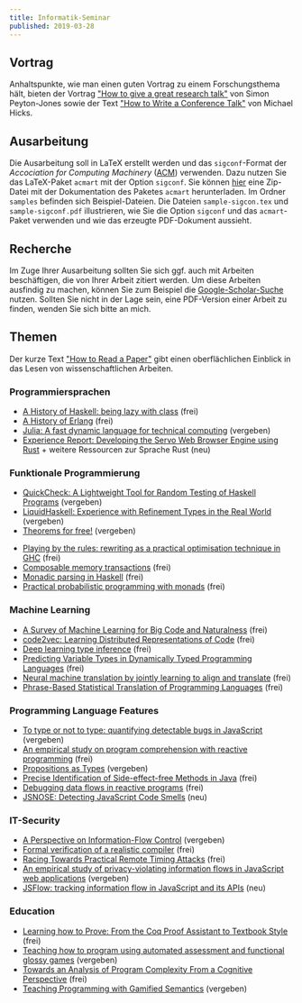 ```yaml
---
title: Informatik-Seminar
published: 2019-03-28
---
```



## Vortrag

Anhaltspunkte, wie man einen guten Vortrag zu einem Forschungsthema hält, bieten der Vortrag ["How to give a great research talk"][PeytonJones] von Simon Peyton-Jones sowie der Text ["How to Write a Conference Talk"][Hicks] von Michael Hicks.

[PeytonJones]: https://www.microsoft.com/en-us/research/academic-program/give-great-research-talk/
[Hicks]: http://www.pl-enthusiast.net/2019/01/02/how-to-write-a-conference-talk/


## Ausarbeitung

Die Ausarbeitung soll in LaTeX erstellt werden und das `sigconf`-Format der _Accociation for Computing Machinery_ ([ACM][ACM]) verwenden.
Dazu nutzen Sie das LaTeX-Paket `acmart` mit der Option `sigconf`.
Sie können [hier][ACMSample] eine Zip-Datei mit der Dokumentation des Paketes `acmart` herunterladen.
Im Ordner `samples` befinden sich Beispiel-Dateien.
Die Dateien `sample-sigcon.tex` und `sample-sigconf.pdf` illustrieren, wie Sie die Option `sigconf` und das `acmart`-Paket verwenden und wie das erzeugte PDF-Dokument aussieht.

[ACM]: https://www.acm.org
[ACMSample]: https://www.acm.org/binaries/content/assets/publications/consolidated-tex-template/acmart-master.zip


## Recherche

Im Zuge Ihrer Ausarbeitung sollten Sie sich ggf. auch mit Arbeiten beschäftigen, die von Ihrer Arbeit zitiert werden.
Um diese Arbeiten ausfindig zu machen, können Sie zum Beispiel die [Google-Scholar-Suche](https://scholar.google.de) nutzen.
Sollten Sie nicht in der Lage sein, eine PDF-Version einer Arbeit zu finden, wenden Sie sich bitte an mich.


## Themen

Der kurze Text ["How to Read a Paper"][ReadPaper] gibt einen oberflächlichen Einblick in das Lesen von wissenschaftlichen Arbeiten.

[ReadPaper]: https://web.stanford.edu/class/ee384m/Handouts/HowtoReadPaper.pdf


### Programmiersprachen
* [A History of Haskell: being lazy with class](http://www.iro.umontreal.ca/~monnier/2035/history.pdf) (frei)
* [A History of Erlang](http://www.math.bas.bg/softeng/bantchev/place/erlang/a-history-of-erlang.pdf) (frei)
* [Julia: A fast dynamic language for technical computing](https://arxiv.org/pdf/1209.5145) (vergeben)
* [Experience Report: Developing the Servo Web Browser Engine using Rust](https://arxiv.org/pdf/1505.07383) + weitere Ressourcen zur Sprache Rust (neu)


### Funktionale Programmierung
* [QuickCheck: A Lightweight Tool for Random Testing of Haskell Programs](https://www.cs.tufts.edu/~nr/cs257/archive/john-hughes/quick.pdf) (vergeben)
* [LiquidHaskell: Experience with Refinement Types in the Real World](http://goto.ucsd.edu/~nvazou/real_world_liquid.pdf) (vergeben)
* [Theorems for free!](http://www.cs.sfu.ca/CourseCentral/831/burton/Notes/July14/free.pdf) (vergeben)
<!-- * [A short cut to deforestation](http://citeseerx.ist.psu.edu/viewdoc/download?doi=10.1.1.224.4460&rep=raep1&type=pdf) -->
* [Playing by the rules: rewriting as a practical optimisation technique in GHC](https://core.ac.uk/download/pdf/39699597.pdf#page=209) (frei)
* [Composable memory transactions](https://cs.uwaterloo.ca/~Brecht/courses/702/Possible-Readings/transactional-memory/composable-mem-trans-ppopp-2005.pdf) (frei)
* [Monadic parsing in Haskell](http://www.cs.nott.ac.uk/~pszgmh/pearl.pdf) (frei)
* [Practical probabilistic programming with monads](https://www.repository.cam.ac.uk/bitstream/handle/1810/249132/Scibior%20et%20al%202015%20Haskell%20Symposium%202015.pdf;sequence=1) (frei)


### Machine Learning
* [A Survey of Machine Learning for Big Code and Naturalness](https://arxiv.org/pdf/1709.06182) (frei)
* [code2vec: Learning Distributed Representations of Code](https://urialon.cswp.cs.technion.ac.il/wp-content/uploads/sites/83/2018/12/code2vec-popl19.pdf) (frei)
* [Deep learning type inference](http://discovery.ucl.ac.uk/10066386/1/Barr_fse2018-j2t.pdf) (frei)
* [Predicting Variable Types in Dynamically Typed Programming Languages](https://arxiv.org/pdf/1901.05138) (frei)
* [Neural machine translation by jointly learning to align and translate](https://arxiv.org/pdf/1409.0473) (frei)
* [Phrase-Based Statistical Translation of Programming Languages](http://citeseerx.ist.psu.edu/viewdoc/download?doi=10.1.1.706.9697&rep=rep1&type=pdf) (frei)


### Programming Language Features
* [To type or not to type: quantifying detectable bugs in JavaScript](http://www0.cs.ucl.ac.uk/staff/Z.Gao/doc/paper/type_study.pdf) (vergeben)
* [An empirical study on program comprehension with reactive programming](http://www.guidosalvaneschi.com/attachments/papers/2014_An-Empirical-Study-on-Program-Comprehension-with-Reactive-Programming_pdf.pdf) (frei)
* [Propositions as Types](http://citeseerx.ist.psu.edu/viewdoc/download?doi=10.1.1.673.269&rep=rep1&type=pdf) (vergeben)
* [Precise Identification of Side-effect-free Methods in Java](http://citeseerx.ist.psu.edu/viewdoc/download?doi=10.1.1.10.9028&rep=rep1&type=pdf) (frei)
* [Debugging data flows in reactive programs](https://repository.tudelft.nl/islandora/object/uuid:d37cac08-195d-4dbd-a076-e3227a756717/datastream/OBJ/download) (frei)
* [JSNOSE: Detecting JavaScript Code Smells](https://www.ece.ubc.ca/~amesbah/docs/scam13.pdf) (neu)


### IT-Security
* [A Perspective on Information-Flow Control](http://citeseerx.ist.psu.edu/viewdoc/download?doi=10.1.1.437.9981&rep=rep1&type=pdf) (vergeben)
* [Formal verification of a realistic compiler](http://www.cse.iitd.ac.in/~sbansal/csl862-soft/readings/compcert.pdf) (frei)
* [Racing Towards Practical Remote Timing Attacks](https://www.google.com/url?sa=t&rct=j&q=&esrc=s&source=web&cd=7&ved=2ahUKEwiEjaXer4vhAhUOyKQKHUN5AL8QFjAGegQIBhAC&url=https%3A%2F%2Fwww.nccgroup.trust%2Fglobalassets%2Four-research%2Fus%2Fwhitepapers%2FTimeTrial.pdf&usg=AOvVaw288YCctztS1cBvKF_clwrA) (frei)
* [An empirical study of privacy-violating information flows in JavaScript web applications](https://ranjitjhala.github.io/static/an_empirical_study_of_privacy_violating_flows_in_javascript_web_applications.pdf) (vergeben)
* [JSFlow: tracking information flow in JavaScript and its APIs](http://citeseerx.ist.psu.edu/viewdoc/download?doi=10.1.1.638.8709&rep=rep1&type=pdf) (neu)


### Education
* [Learning how to Prove: From the Coq Proof Assistant to Textbook Style](https://arxiv.org/pdf/1803.01466) (frei)
* [Teaching how to program using automated assessment and functional glossy games](https://dl.acm.org/ft_gateway.cfm?id=3236777) (vergeben)
* [Towards an Analysis of Program Complexity From a Cognitive Perspective](https://www.researchgate.net/profile/Rodrigo_Duran5/publication/326918081_Towards_an_Analysis_of_Program_Complexity_From_a_Cognitive_Perspective/links/5b9f7d28299bf13e60381085/Towards-an-Analysis-of-Program-Complexity-From-a-Cognitive-Perspective.pdf?_sg%5B0%5D=DPQ5jA6UMHdN2d5Pr5RPu-5wBPidDIKQKtr2raDfEL3uvR3jzdbBO5H_hExNWKOOcnOKcfim6_fc37foVDHCnA.O2rWZAN1_Ghax2D4zDnUuvXtrGY019ExfVbSdWR9Fcw8NJQ6sqyXVq52-OSKsGbKwOWhKtCYH8PcEBJ-MWNwqA&_sg%5B1%5D=60R_dAq_x7YukEI8kgDq6_7_ZwFdLJVjq1Yjt9DPFmgoGijiFiR4zWLJJXq57gLxHIZosj5kSaxkz4cPwq1Dsqj2d7cJb1p7CwtzsMEbj7qP.O2rWZAN1_Ghax2D4zDnUuvXtrGY019ExfVbSdWR9Fcw8NJQ6sqyXVq52-OSKsGbKwOWhKtCYH8PcEBJ-MWNwqA&_iepl=) (frei)
* [Teaching Programming with Gamified Semantics](http://www.cs.cornell.edu/andru/papers/reduct-chi17/reduct-chi17.pdf) (vergeben)

